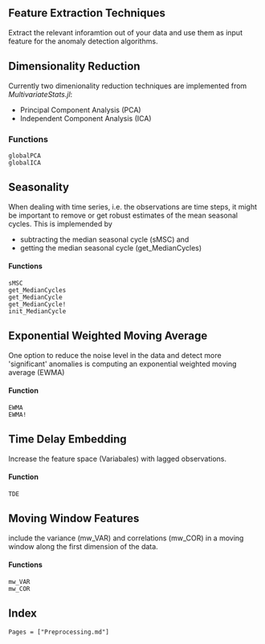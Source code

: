 ## Feature Extraction Techniques

Extract the relevant inforamtion out of your data and use them as input feature for the anomaly detection algorithms.

## Dimensionality Reduction

Currently two dimenionality reduction techniques are implemented from *MultivariateStats.jl*:

- Principal Component Analysis (PCA)
- Independent Component Analysis (ICA)

### Functions
```@docs
globalPCA
globalICA
```

## Seasonality

When dealing with time series, i.e. the observations are time steps, it might be important to remove or get robust estimates of the mean seasonal cycles. This is implemended by

- subtracting the median seasonal cycle (sMSC) and
- getting the median seasonal cycle (get_MedianCycles)

#### Functions

```@docs
sMSC
get_MedianCycles
get_MedianCycle
get_MedianCycle!
init_MedianCycle
```

## Exponential Weighted Moving Average

One option to reduce the noise level in the data and detect more 'significant' anomalies is computing an exponential weighted moving average (EWMA)

#### Function

```@docs
EWMA
EWMA!
```

## Time Delay Embedding

Increase the feature space (Variabales) with lagged observations. 

#### Function

```@docs
TDE
```

## Moving Window Features

include the variance (mw_VAR) and correlations (mw_COR) in a moving window along the first dimension of the data.

#### Functions

```@docs
mw_VAR
mw_COR
```

## Index

```@index
Pages = ["Preprocessing.md"]
```